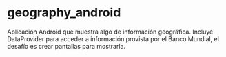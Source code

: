# geography_android
Aplicación Android que muestra algo de información geográfica. Incluye DataProvider para acceder a información provista por el Banco Mundial, el desafío es crear pantallas para mostrarla.
